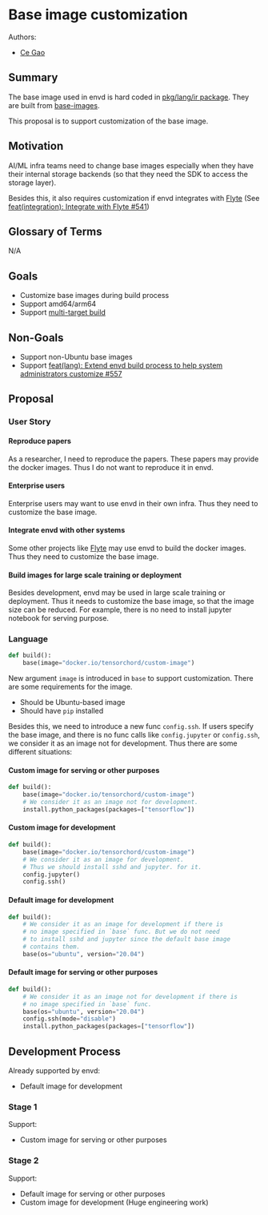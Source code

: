 # Base image customization

Authors:
- [Ce Gao](https://github.com/gaocegege)

## Summary

The base image used in envd is hard coded in [pkg/lang/ir package](https://github.com/tensorchord/envd/tree/main/pkg/lang/ir). They are built from [base-images](https://github.com/tensorchord/envd/tree/main/base-images).

This proposal is to support customization of the base image.

## Motivation

AI/ML infra teams need to change base images especially when they have their internal storage backends (so that they need the SDK to access the storage layer).

Besides this, it also requires customization if envd integrates with [Flyte](https://flyte.org/) (See [feat(integration): Integrate with Flyte #541](https://github.com/tensorchord/envd/issues/541))

## Glossary of Terms

N/A

## Goals

- Customize base images during build process
- Support amd64/arm64
- Support [multi-target build](https://github.com/tensorchord/envd/issues/403)

## Non-Goals

- Support non-Ubuntu base images
- Support [feat(lang): Extend envd build process to help system administrators customize #557](https://github.com/tensorchord/envd/issues/557)

## Proposal

### User Story

#### Reproduce papers 

As a researcher, I need to reproduce the papers. These papers may provide the docker images. Thus I do not want to reproduce it in envd.

#### Enterprise users

Enterprise users may want to use envd in their own infra. Thus they need to customize the base image.

#### Integrate envd with other systems

Some other projects like [Flyte](https://flyte.org/) may use envd to build the docker images. Thus they need to customize the base image.

#### Build images for large scale training or deployment

Besides development, envd may be used in large scale training or deployment. Thus it needs to customize the base image, so that the image size can be reduced. For example, there is no need to install jupyter notebook for serving purpose.

### Language

```python
def build():
    base(image="docker.io/tensorchord/custom-image")
```

New argument `image` is introduced in `base` to support customization. There are some requirements for the image.

- Should be Ubuntu-based image
- Should have `pip` installed

Besides this, we need to introduce a new func `config.ssh`. If users specify the base image, and there is no func calls like `config.jupyter` or `config.ssh`, we consider it as an image not for development. Thus there are some different situations:

#### Custom image for serving or other purposes

```python
def build():
    base(image="docker.io/tensorchord/custom-image")
    # We consider it as an image not for development.
    install.python_packages(packages=["tensorflow"])
```

#### Custom image for development

```python
def build():
    base(image="docker.io/tensorchord/custom-image")
    # We consider it as an image for development. 
    # Thus we should install sshd and jupyter. for it.
    config.jupyter()
    config.ssh()
```

#### Default image for development

```python
def build():
    # We consider it as an image for development if there is
    # no image specified in `base` func. But we do not need 
    # to install sshd and jupyter since the default base image
    # contains them.
    base(os="ubuntu", version="20.04")
```

#### Default image for serving or other purposes

```python
def build():
    # We consider it as an image not for development if there is
    # no image specified in `base` func.
    base(os="ubuntu", version="20.04")
    config.ssh(mode="disable")
    install.python_packages(packages=["tensorflow"])
```

## Development Process

Already supported by envd:

- Default image for development

### Stage 1

Support:

- Custom image for serving or other purposes

### Stage 2

Support:

- Default image for serving or other purposes
- Custom image for development (Huge engineering work)
